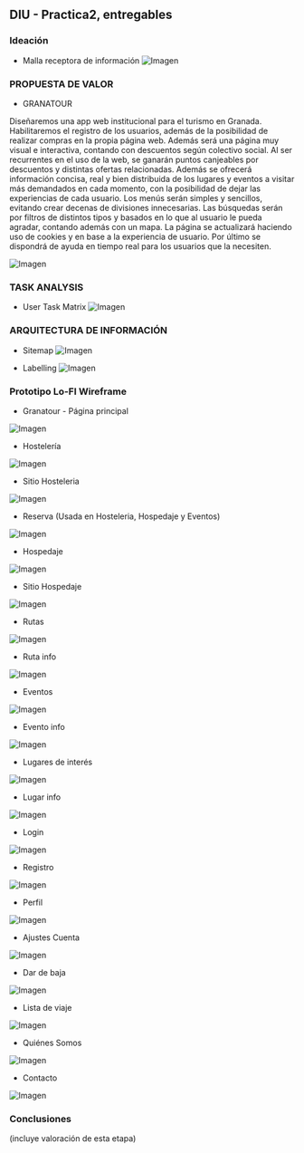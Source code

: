 ## DIU - Practica2, entregables

### Ideación 
* Malla receptora de información 
![Imagen](imagenes/malla-receptora.png)

### PROPUESTA DE VALOR
* GRANATOUR

Diseñaremos una app web institucional para el turismo en Granada. Habilitaremos el registro de los usuarios, además de la posibilidad de realizar compras en la propia página web. Además será una página muy visual e interactiva, contando con descuentos según colectivo social. Al ser recurrentes en el uso de la web, se ganarán puntos canjeables por descuentos y distintas ofertas relacionadas. Además se ofrecerá información concisa, real y bien distribuida de los lugares y eventos a visitar más demandados en cada momento, con la posibilidad de dejar las experiencias de cada usuario. 
Los menús serán simples y sencillos, evitando crear decenas de divisiones innecesarias.
Las búsquedas serán por filtros de distintos tipos y basados en lo que al usuario le pueda agradar, contando además con un mapa.
La página se actualizará haciendo uso de cookies y en base a la experiencia de usuario.
Por último se dispondrá de ayuda en tiempo real para los usuarios que la necesiten.

![Imagen](imagenes/CANVAS.png)

### TASK ANALYSIS

* User Task Matrix 
![Imagen](imagenes/Task-Analysis.png)

### ARQUITECTURA DE INFORMACIÓN

* Sitemap 
![Imagen](imagenes/sitemap.png)

* Labelling 
![Imagen](imagenes/label.png)

### Prototipo Lo-FI Wireframe 
* Granatour - Página principal

![Imagen](bocetos/inicio.png)

* Hostelería

![Imagen](bocetos/hosteleria.png)

* Sitio Hosteleria

![Imagen](bocetos/sitio-hosteleria.png)

* Reserva (Usada en Hosteleria, Hospedaje y Eventos)

![Imagen](bocetos/reserva.png)

* Hospedaje

![Imagen](bocetos/hospedaje.png)

* Sitio Hospedaje

![Imagen](bocetos/sitio-hospedaje.png)

* Rutas

![Imagen](bocetos/rutas.png)

* Ruta info

![Imagen](bocetos/ruta-info.png)

* Eventos

![Imagen](bocetos/eventos.png)

* Evento info

![Imagen](bocetos/evento-info.png)

* Lugares de interés

![Imagen](bocetos/lugares.png)

* Lugar info

![Imagen](bocetos/lugar-info.png)

* Login

![Imagen](bocetos/login.png)

* Registro

![Imagen](bocetos/registro.png)

* Perfil

![Imagen](bocetos/perfil.png)

* Ajustes Cuenta

![Imagen](bocetos/ajustes.png)

* Dar de baja

![Imagen](bocetos/dar-baja.png)

* Lista de viaje

![Imagen](bocetos/listaviaje.png)

* Quiénes Somos

![Imagen](bocetos/quienes.png)

* Contacto

![Imagen](bocetos/contacto.png)


### Conclusiones  
(incluye valoración de esta etapa)

